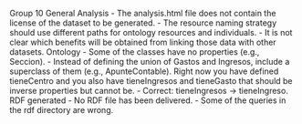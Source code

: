 Group 10
    General
    Analysis
        - The analysis.html file does not contain the license of the dataset to be generated.
        - The resource naming strategy should use different paths for ontology resources and individuals.
        - It is not clear which benefits will be obtained from linking those data with other datasets.
    Ontology
        - Some of the classes have no properties (e.g., Seccion).
        - Instead of defining the union of Gastos and Ingresos, include a superclass of them (e.g., ApunteContable). Right now you have defined tieneCentro and you also have tieneIngresos and tieneGasto that should be inverse properties but cannot be.
        - Correct: tieneIngresos -> tieneIngreso.
    RDF generated
        - No RDF file has been delivered.
        - Some of the queries in the rdf directory are wrong.
